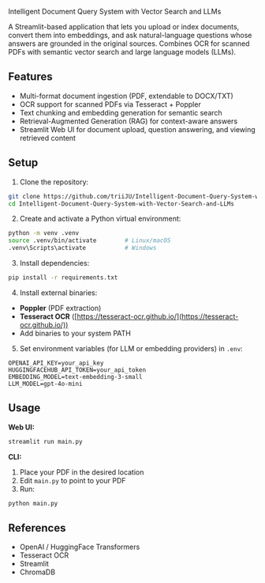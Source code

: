 Intelligent Document Query System with Vector Search and LLMs

A Streamlit-based application that lets you upload or index documents, convert them into embeddings, and ask natural-language questions whose answers are grounded in the original sources. Combines OCR for scanned PDFs with semantic vector search and large language models (LLMs).

## Features

* Multi-format document ingestion (PDF, extendable to DOCX/TXT)
* OCR support for scanned PDFs via Tesseract + Poppler
* Text chunking and embedding generation for semantic search
* Retrieval-Augmented Generation (RAG) for context-aware answers
* Streamlit Web UI for document upload, question answering, and viewing retrieved content

## Setup

1. Clone the repository:

```bash
git clone https://github.com/triiJU/Intelligent-Document-Query-System-with-Vector-Search-and-LLMs.git
cd Intelligent-Document-Query-System-with-Vector-Search-and-LLMs
```

2. Create and activate a Python virtual environment:

```bash
python -m venv .venv
source .venv/bin/activate        # Linux/macOS
.venv\Scripts\activate           # Windows
```

3. Install dependencies:

```bash
pip install -r requirements.txt
```

4. Install external binaries:

* **Poppler** (PDF extraction)
* **Tesseract OCR** ([https://tesseract-ocr.github.io/](https://tesseract-ocr.github.io/))
* Add binaries to your system PATH

5. Set environment variables (for LLM or embedding providers) in `.env`:

```
OPENAI_API_KEY=your_api_key
HUGGINGFACEHUB_API_TOKEN=your_api_token
EMBEDDING_MODEL=text-embedding-3-small
LLM_MODEL=gpt-4o-mini
```

## Usage

**Web UI:**

```bash
streamlit run main.py
```

**CLI:**

1. Place your PDF in the desired location
2. Edit `main.py` to point to your PDF
3. Run:

```bash
python main.py
```

## References

* OpenAI / HuggingFace Transformers
* Tesseract OCR
* Streamlit
* ChromaDB
